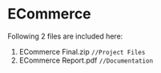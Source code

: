 # ECommerce
Following 2 files are included here:
1. ECommerce Final.zip          `//Project Files`
2. ECommerce Report.pdf         `//Documentation`
